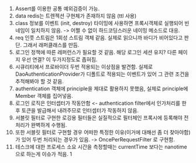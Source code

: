 1. Assert를 이용한 공통 예외검증이 가능.
2. data redis는 트렌젝션 구현체가 존재하지 않음 (ttl 사용)
3. class 정보를 이벤트 (init, destroy) 타이밍에 사용하면 프록시객체로 실행되어 빈네임이 일치하지 않음.
   -> 어쩔 수 없이 하드코딩스러운 네이밍 메소드로 대응.
4. req 인풋 스트림은 1회성 스트림 객체 같음. 실제로 읽으니까 바디가 비어있다고 판단. 그래서 래퍼클래스를 만듬.
5. 로그인 정책에 따른 레퍼런스가 필요할 것 같음. 해당 로그인 세션 유지? 다른 페이지 우선 연결? 이 두가지정도로 좁혀짐.
6. 시큐리티에서 프로바이더 두번 적용되는 이상점을 발견함. 실제로 DaoAuthenticationProvider가 디폴트로 적용되는 이벤트가 있어 그 관련 조건을 추적해봐야 할 것 같음.
7. authentication 객체에 principle을 제대로 활용하지 못했음, 실제로 principle에 Member 객체를 집어넣음.
8. 로그인 로직은 인터셉터가 작동안함 <- authentication filter에서 인가처리를 한 후 토큰을 발급해서 내려주므로 인터셉터가 작동하지 않음.
9. 서블릿 필터로 구현한 로깅용 필터들은 실질적으로 필터체인 프록시에 등록해야 전처리가 완벽하게 수행됨.
10. 또한 서블릿 필터로 구현할 경우 어떠한 특정한 이유(이거에 대해선 좀 더 찾아야함)가 있어 두번 처리되는 경우가 있음. -> OncePerRequestFilter 로 구현함.
11. 테스크에 대한 프로세스 소요 시간을 측정할때는 currentTime 보다는 nanotime으로 하는게 이슈가 적음.
1